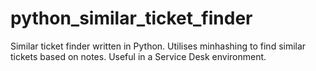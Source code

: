 python_similar_ticket_finder
============================

Similar ticket finder written in Python. Utilises minhashing to find similar tickets based on notes. Useful in a Service Desk environment.
